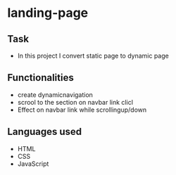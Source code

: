 # landing-page

## Task
* In this project I convert static page to dynamic page

## Functionalities
* create dynamicnavigation
* scrool to the section on navbar link clicl
* Effect on navbar link while scrollingup/down

## Languages used
* HTML
* CSS
* JavaScript
